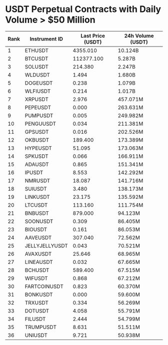 # USDT Perpetual Contracts with Daily Volume > $50 Million

| Rank | Instrument ID | Last Price (USDT) | 24h Volume (USDT) |
|------|---------------|-------------------|-------------------|
| 1 | ETHUSDT | 4355.010 | 10.124B |
| 2 | BTCUSDT | 112377.100 | 5.287B |
| 3 | SOLUSDT | 214.380 | 2.247B |
| 4 | WLDUSDT | 1.494 | 1.680B |
| 5 | DOGEUSDT | 0.238 | 1.079B |
| 6 | WLFIUSDT | 0.214 | 1.017B |
| 7 | XRPUSDT | 2.976 | 457.071M |
| 8 | PEPEUSDT | 0.000 | 263.631M |
| 9 | PUMPUSDT | 0.005 | 249.982M |
| 10 | PENGUUSDT | 0.034 | 211.381M |
| 11 | GPSUSDT | 0.016 | 202.526M |
| 12 | OKBUSDT | 189.400 | 173.389M |
| 13 | HYPEUSDT | 51.095 | 173.063M |
| 14 | SPKUSDT | 0.066 | 166.911M |
| 15 | ADAUSDT | 0.865 | 151.341M |
| 16 | IPUSDT | 8.553 | 142.292M |
| 17 | NMRUSDT | 18.087 | 141.716M |
| 18 | SUIUSDT | 3.480 | 138.173M |
| 19 | LINKUSDT | 23.175 | 135.592M |
| 20 | LTCUSDT | 113.160 | 111.754M |
| 21 | BNBUSDT | 879.000 | 94.123M |
| 22 | SOONUSDT | 0.309 | 86.405M |
| 23 | BIOUSDT | 0.161 | 86.053M |
| 24 | AAVEUSDT | 307.040 | 72.562M |
| 25 | JELLYJELLYUSDT | 0.043 | 70.521M |
| 26 | AVAXUSDT | 25.646 | 68.965M |
| 27 | LINEAUSDT | 0.032 | 67.665M |
| 28 | BCHUSDT | 589.400 | 67.515M |
| 29 | WIFUSDT | 0.868 | 67.212M |
| 30 | FARTCOINUSDT | 0.823 | 60.370M |
| 31 | BONKUSDT | 0.000 | 59.600M |
| 32 | TRXUSDT | 0.334 | 56.269M |
| 33 | DOTUSDT | 4.058 | 55.791M |
| 34 | FILUSDT | 2.444 | 54.799M |
| 35 | TRUMPUSDT | 8.631 | 51.511M |
| 36 | UNIUSDT | 9.721 | 50.938M |
